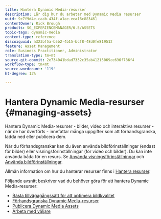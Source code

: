 ```yaml
---
title: Hantera Dynamic Media-resurser
description: Lär dig hur du arbetar med Dynamic Media resurser
uuid: 9c7f9d4e-caab-434f-a1ae-eca16c883461
contentOwner: Rick Brough
products: SG_EXPERIENCEMANAGER/6.5/ASSETS
topic-tags: dynamic-media
content-type: reference
discoiquuid: a323bf5a-b5b2-4b15-bcf8-48d0fe819512
feature: Asset Management
role: Business Practitioner, Administrator
translation-type: tm+mt
source-git-commit: 2e734041bdad7332c35ab41215069ee696f786f4
workflow-type: tm+mt
source-wordcount: '119'
ht-degree: 13%

---
```



# Hantera Dynamic Media-resurser {#managing-assets}

Hantera Dynamic Media-resurser - bilder, video och interaktiva resurser - när de har överförts - innefattar många uppgifter som att förhandsgranska, ladda ned eller publicera dem.

När du förhandsgranskar kan du även använda bildförinställningar (endast för bilder) eller visningsförinställningar (för video och bilder). Du kan inte använda båda för en resurs. Se [Använda visningsförinställningar](/help/assets/viewer-presets.md) och [Använda bildförinställningar](/help/assets/image-sets.md).

Allmän information om hur du hanterar resurser finns i [Hantera resurser](/help/assets/manage-assets.md).

Följande avsnitt beskriver vad du behöver göra för att hantera Dynamic Media-resurser:

* [Bästa tillvägagångssätt för att optimera bildkvalitet](/help/assets/best-practices-for-optimizing-the-quality-of-your-images.md)
* [Förhandsgranska Dynamic Media-resurser](/help/assets/previewing-assets.md)
* [Publicera Dynamic Media Assets](/help/assets/publishing-dynamicmedia-assets.md)
* [Arbeta med väljare](/help/assets/working-with-selectors.md)

